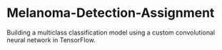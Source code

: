 # Melanoma-Detection-Assignment
Building a multiclass classification model using a custom convolutional neural network in TensorFlow. 
